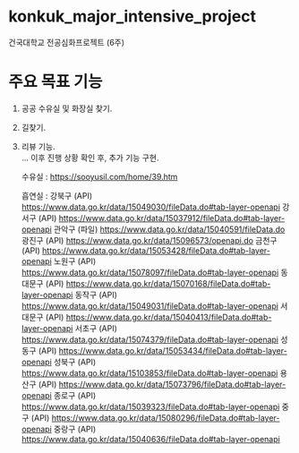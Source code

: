 # konkuk_major_intensive_project
건국대학교 전공심화프로젝트 (6주)

# 주요 목표 기능
1. 공공 수유실 및 화장실 찾기.
2. 길찾기.
3. 리뷰 기능.
   <br>
   ... 이후 진행 상황 확인 후, 추가 기능 구현.

   수유실 : https://sooyusil.com/home/39.htm

   흡연실 :
   강북구 (API)
   https://www.data.go.kr/data/15049030/fileData.do#tab-layer-openapi
   강서구 (API)
   https://www.data.go.kr/data/15037912/fileData.do#tab-layer-openapi
   관악구 (파일)
   https://www.data.go.kr/data/15040591/fileData.do
   광진구 (API)
   https://www.data.go.kr/data/15096573/openapi.do
   금천구 (API)
   https://www.data.go.kr/data/15053428/fileData.do#tab-layer-openapi
   노원구 (API)
   https://www.data.go.kr/data/15078097/fileData.do#tab-layer-openapi
   동대문구 (API)
   https://www.data.go.kr/data/15070168/fileData.do#tab-layer-openapi
   동작구 (API)
   https://www.data.go.kr/data/15049031/fileData.do#tab-layer-openapi
   서대문구 (API)
   https://www.data.go.kr/data/15040413/fileData.do#tab-layer-openapi
   서초구 (API)
   https://www.data.go.kr/data/15074379/fileData.do#tab-layer-openapi
   성동구 (API)
   https://www.data.go.kr/data/15053434/fileData.do#tab-layer-openapi
   성북구 (API)
   https://www.data.go.kr/data/15103853/fileData.do#tab-layer-openapi
   용산구 (API)
   https://www.data.go.kr/data/15073796/fileData.do#tab-layer-openapi
   종로구 (API)
   https://www.data.go.kr/data/15039323/fileData.do#tab-layer-openapi
   중구 (API)
   https://www.data.go.kr/data/15080296/fileData.do#tab-layer-openapi
   중랑구 (API)
   https://www.data.go.kr/data/15040636/fileData.do#tab-layer-openapi
